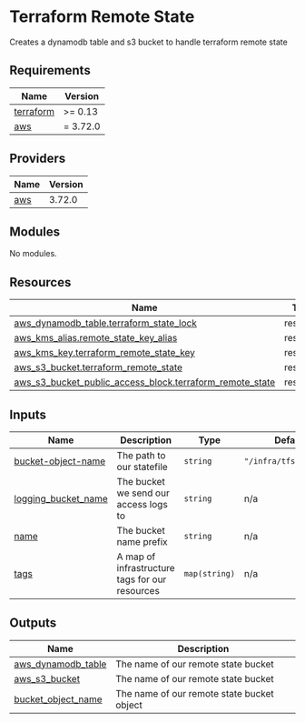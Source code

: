 # Terraform Remote State

Creates a dynamodb table and s3 bucket to handle terraform remote state

<!-- BEGIN_TF_DOCS -->
## Requirements

| Name | Version |
|------|---------|
| <a name="requirement_terraform"></a> [terraform](#requirement\_terraform) | >= 0.13 |
| <a name="requirement_aws"></a> [aws](#requirement\_aws) | = 3.72.0 |

## Providers

| Name | Version |
|------|---------|
| <a name="provider_aws"></a> [aws](#provider\_aws) | 3.72.0 |

## Modules

No modules.

## Resources

| Name | Type |
|------|------|
| [aws_dynamodb_table.terraform_state_lock](https://registry.terraform.io/providers/hashicorp/aws/3.72.0/docs/resources/dynamodb_table) | resource |
| [aws_kms_alias.remote_state_key_alias](https://registry.terraform.io/providers/hashicorp/aws/3.72.0/docs/resources/kms_alias) | resource |
| [aws_kms_key.terraform_remote_state_key](https://registry.terraform.io/providers/hashicorp/aws/3.72.0/docs/resources/kms_key) | resource |
| [aws_s3_bucket.terraform_remote_state](https://registry.terraform.io/providers/hashicorp/aws/3.72.0/docs/resources/s3_bucket) | resource |
| [aws_s3_bucket_public_access_block.terraform_remote_state](https://registry.terraform.io/providers/hashicorp/aws/3.72.0/docs/resources/s3_bucket_public_access_block) | resource |

## Inputs

| Name | Description | Type | Default | Required |
|------|-------------|------|---------|:--------:|
| <a name="input_bucket-object-name"></a> [bucket-object-name](#input\_bucket-object-name) | The path to our statefile | `string` | `"/infra/tfstatefile"` | no |
| <a name="input_logging_bucket_name"></a> [logging\_bucket\_name](#input\_logging\_bucket\_name) | The bucket we send our access logs to | `string` | n/a | yes |
| <a name="input_name"></a> [name](#input\_name) | The bucket name prefix | `string` | n/a | yes |
| <a name="input_tags"></a> [tags](#input\_tags) | A map of infrastructure tags for our resources | `map(string)` | n/a | yes |

## Outputs

| Name | Description |
|------|-------------|
| <a name="output_aws_dynamodb_table"></a> [aws\_dynamodb\_table](#output\_aws\_dynamodb\_table) | The name of our remote state bucket |
| <a name="output_aws_s3_bucket"></a> [aws\_s3\_bucket](#output\_aws\_s3\_bucket) | The name of our remote state bucket |
| <a name="output_bucket_object_name"></a> [bucket\_object\_name](#output\_bucket\_object\_name) | The name of our remote state bucket object |
<!-- END_TF_DOCS -->
